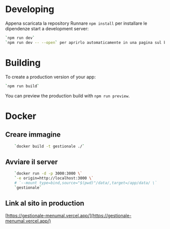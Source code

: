 # Developing

Appena scaricata la repository Runnare `npm install` per installare le dipendenze
start a development server:

```bash
`npm run dev`
`npm run dev -- --open` per aprirlo automaticamente in una pagina sul browser
```

# Building

To create a production version of your app:

```bash
`npm run build`
```

You can preview the production build with `npm run preview`.

# Docker

## Creare immagine

```bash
    `docker build -t gestionale ./`
```

## Avviare il server

```bash
    `docker run -d -p 3000:3000 \`
    `-e origin=http://localhost:3000 \`
    # `--mount type=bind,source="$(pwd)"/data/,target=/app/data/ \`
    `gestionale`
```

## Link al sito in production

[https://gestionale-menumal.vercel.app/](https://gestionale-menumal.vercel.app/)
